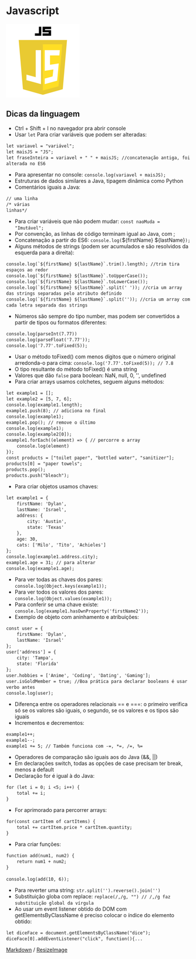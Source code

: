 # Javascript

![Logo do Java](https://github.com/sheilagomes/diario-de-estudos/blob/main/Javascript/js-logo.png)

## Dicas da linguagem
* Ctrl + Shift + I no navegador pra abrir console
* Usar `let` Para criar variáveis que podem ser alteradas:
```
let variavel = "variável";
let maisJS = "JS";
let fraseInteira = variavel + " " + maisJS; //concatenação antiga, foi alterada no ES6
```
* Para apresentar no console:
`console.log(variavel + maisJS);`
* Estruturas de dados similares a Java, tipagem dinâmica como Python
* Comentários iguais a Java:
```
// uma linha
/* várias
linhas*/
```
* Para criar variáveis que não podem mudar:
`const naoMuda = "Imutável";`
* Por convenção, as linhas de código terminam igual ao Java, com ;
* Concatenação a partir do ES6: 
`console.log(`${firstName} ${lastName}`);`
* Alguns métodos de strings (podem ser acumulados e são resolvidos da esquerda para a direita):
```
console.log(`${firstName} ${lastName}`.trim().length); //trim tira espaços ao redor
console.log(`${firstName} ${lastName}`.toUpperCase());
console.log(`${firstName} ${lastName}`.toLowerCase());
console.log(`${firstName} ${lastName}`.split(' ')); //cria um array das strings separadas pelo atributo definido
console.log(`${firstName} ${lastName}`.split('')); //cria um array com cada letra separada das strings

```
* Números são sempre do tipo number, mas podem ser convertidos a partir de tipos ou formatos diferentes:
```
console.log(parseInt(7.77))
console.log(parseFloat('7.77'));
console.log('7.77'.toFixed(5));
```
* Usar o método toFixed() com menos dígitos que o número original arredonda-o para cima: `console.log('7.77'.toFixed(5)); // 7.8`
* O tipo resultante do método toFixed() é uma string
* Valores que dão `false` para boolean: NaN, null, 0, '', undefined
* Para criar arrays usamos colchetes, seguem alguns métodos:
```
let example1 = [];
let example2 = [5, 7, 6];
console.log(example1.length);
example1.push(8); // adiciona no final
console.log(example1);
example1.pop(); // remove o último
console.log(example1);
console.log(example2[0]);
example1.forEach((element) => { // percorre o array
    console.log(element)
});
const products = ["toilet paper", "bottled water", "sanitizer"];
products[0] = "paper towels";
products.pop();
products.push("bleach");
```
* Para criar objetos usamos chaves:
```
let example1 = {
    firstName: 'Dylan',
    lastName: 'Israel',
    address: {
        city: 'Austin',
        state: 'Texas'
    },
    age: 30,
    cats: ['Milo', 'Tito', 'Achieles']
};
console.log(example1.address.city);
example1.age = 31; // para alterar
console.log(example1.age);
```
* Para ver todas as chaves dos pares: `console.log(Object.keys(example1));`
* Para ver todos os valores dos pares: `console.log(Object.values(example1));`
* Para conferir se uma chave existe: 
`console.log(example1.hasOwnProperty('firstName2'));`
* Exemplo de objeto com aninhamento e atribuições:
```
const user = {
    firstName: 'Dylan',
    lastName: 'Israel'
};
user['address'] = {
    city: 'Tampa',
    state: 'Florida'
};
user.hobbies = ['Anime', 'Coding', 'Dating', 'Gaming'];
user.isGoldMember = true; //Boa prática para declarar booleans é usar verbo antes
console.log(user);
```
* Diferença entre os operadores relacionais == e ===: o primeiro verifica só se os valores são iguais, o segundo, se os valores e os tipos são iguais
* Incrementos e decrementos:
```
example1++;
example1--;
example1 += 5; // Também funciona com -=, *=, /=, %=
```
* Operadores de comparação são iguais aos do Java (&&, ||)
* Em declarações switch, todas as opções de case precisam ter break, menos a default
* Declaração for é igual à do Java:
```
for (let i = 0; i <5; i++) {
    total += i;
}
```
* For aprimorado para percorrer arrays:
```
for(const cartItem of cartItems) {
    total += cartItem.price * cartItem.quantity;
}
```
* Para criar funções:
```
function add(num1, num2) {
    return num1 + num2;
}

console.log(add(10, 6));
```
* Para reverter uma string: `str.split('').reverse().join('')`
* Substituição globa com replace: `replace(/,/g, "") // /,/g faz substituição global da vírgula`
* Ao usar um event listener obtido do DOM com getElementsByClassName é preciso colocar o índice do elemento obtido:
```
let diceFace = document.getElementsByClassName("dice");
diceFace[0].addEventListener("click", function(){...
```
[Markdown](https://guides.github.com/features/mastering-markdown/) / [ResizeImage](https://resizeimage.net/)
